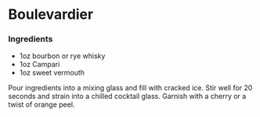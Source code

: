# Boulevardier

### Ingredients

- 1oz bourbon or rye whisky
- 1oz Campari
- 1oz sweet vermouth

Pour ingredients into a mixing glass and fill with cracked ice. Stir  well for 20 seconds and strain into a chilled cocktail glass. Garnish  with a cherry or a twist of orange peel.